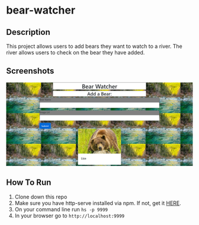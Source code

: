 # bear-watcher

## Description
This project allows users to add bears they want to watch to a river.  The river allows users to check on the bear they have added.
## Screenshots
![This is a screenshot of the first page of the bear watcher project](./screenshots/bear_watcher_ss.png)
## How To Run
1. Clone down this repo
1. Make sure you have  http-serve installed via npm. If not, get it [HERE](https://npmjs.com/package/http-server).
1. On your command line run `hs -p 9999`
1. In your browser go to `http://localhost:9999`